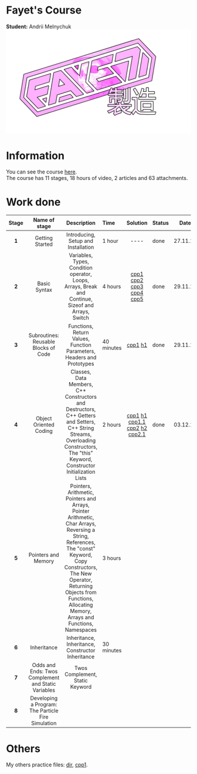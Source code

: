 # Fayet's Course  
**Student:** Andrii Melnychuk  
![logo](otherFiles/fayetprod.png)

# Information  
You can see the course [here](https://www.udemy.com/course/free-learn-c-tutorial-beginners/).  
The course has 11 stages, 18 hours of video, 2 articles and 63 attachments.

# Work done  
|**Stage**|**Name of stage**|**Description**          |**Time**|**Solution**|**Status**|**Date**
|:----------:|:---------------:|:--------------------:|:-------|:-------------:|:---------|:----------:|
|**1**|Getting Started|Introducing, Setup and Installation|1 hour|----| done|27.11.19|
|**2**|Basic Syntax|Variables, Types,  Condition operator, Loops, Arrays, Break and Continue, Sizeof and Arrays, Switch|4 hours|[cpp1](practiceFiles/Stage2/stg2prc1/stg2prc1/stg2prc1.cpp) [cpp2](practiceFiles/Stage2/stg2prc2/stg2prc2/stg2prc2.cpp) [cpp3](practiceFiles/Stage2/stg2prc3/stg2prc3/stg2prc3.cpp) [cpp4](practiceFiles/Stage2/stg2prc4/stg2prc4/stg2prc4.cpp) [cpp5](practiceFiles/Stage2/stg2prc5/stg2prc5/stg2prc5.cpp)|done|29.11.19|
|**3**|Subroutines: Reusable Blocks of Code|Functions, Return Values, Function Parameters, Headers and Prototypes|40 minutes|[cpp1](practiceFiles/Stage3/stg3prc1/stg3prc1/stg3prc1.cpp) [h1](practiceFiles/Stage3/stg3prc1/stg3prc1/utilit.h)|done|29.11.19|
|**4**|Object Oriented Coding|Classes, Data Members, C++ Constructors and Destructors, C++ Getters and Setters, C++ String Streams, Overloading Constructors, The "this" Keyword, Constructor Initialization Lists|2 hours|[cpp1](practiceFiles/Stage4/stg4prc1/stg4prc1/stg4prc1.cpp) [h1](practiceFiles/Stage4/stg4prc1/stg4prc1/Cat.h) [cpp1.1](practiceFiles/Stage4/stg4prc1/stg4prc1/Cat.cpp) [cpp2](practiceFiles/Stage4/stg4prc2/stg4prc2/stg4prc2.cpp) [h2](practiceFiles/Stage4/stg4prc2/stg4prc2/Person.h) [cpp2.1](practiceFiles/Stage4/stg4prc2/stg4prc2/Person.cpp)|done|03.12.19|
|**5**|Pointers and Memory|Pointers, Arithmetic, Pointers and Arrays, Pointer Arithmetic, Char Arrays, Reversing a String, References, The "const" Keyword, Copy Constructors, The New Operator, Returning Objects from Functions, Allocating Memory, Arrays and Functions, Namespaces|3 hours||||
|**6**|Inheritance|Inheritance, Inheritance, Constructor Inheritance|30 minutes||||
|**7**|Odds and Ends: Twos Complement and Static Variables|Twos Complement, Static Keyword|||||
|**8**|Developing a Program: The Particle Fire Simulation||||||


# Others
My others practice files: [dir](practiceFiles/practice), [cpp1](practiceFiles/practice/Practice/project2/project2.cpp).
